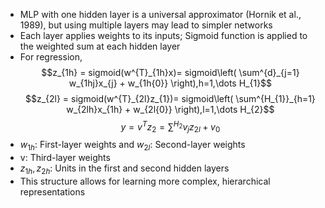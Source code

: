 - MLP with one hidden layer is a universal approximator (Hornik et al., 1989), but using multiple layers may lead to simpler networks
- Each layer applies weights to its inputs; Sigmoid function is applied to the weighted sum at each hidden layer
- For regression,
$$z_{1h} = sigmoid(w^{T}_{1h}x)= sigmoid\left( \sum^{d}_{j=1} w_{1hj}x_{j} + w_{1h{0}} \right),h=1,\dots H_{1}$$
$$z_{2l} = sigmoid(w^{T}_{2l}z_{1})= sigmoid\left( \sum^{H_{1}}_{h=1} w_{2lh}x_{1h} + w_{2l{0}} \right),l=1,\dots H_{2}$$
$$y = v^{T}z_{2} = \sum^{H_{2}} v_{j}z_{2l} + v_{0}$$
- $w_{1h}$: First-layer weights and $w_{2l}$: Second-layer weights
- v: Third-layer weights
- $z_{1h}, z_{2h}$: Units in the first and second hidden layers
- This structure allows for learning more complex, hierarchical representations
